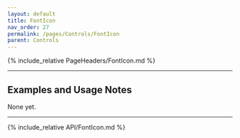 ```yaml
---
layout: default
title: FontIcon
nav_order: 27
permalink: /pages/Controls/FontIcon
parent: Controls
---
```


{% include_relative PageHeaders/FontIcon.md %}

<!-- Custom content & examples start here -->

<hr />

## Examples and Usage Notes

None yet.

<!-- End custom content & examples -->

<hr />

{% include_relative API/FontIcon.md %}
